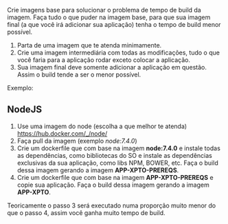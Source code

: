 Crie imagens base para solucionar o problema de tempo de build da imagem. Faça tudo o que puder na imagem base, para que sua imagem final (a que você irá adicionar sua aplicação) tenha o tempo de build menor possível.

1. Parta de uma imagem que te atenda minimamente. 
2. Crie uma imagem intermediária com todas as modificações, tudo o que você faria para a aplicação rodar exceto colocar a aplicação.
3. Sua imagem final deve somente adicionar a aplicação em questão. Assim o build tende a ser o menor possível.

Exemplo:

## NodeJS
1. Use uma imagem do node (escolha a que melhor te atenda) https://hub.docker.com/_/node/
1. Faça pull da imagem (exemplo _node:7.4.0_)
1. Crie um dockerfile que com base na imagem **node:7.4.0** e instale todas as dependências, como bibliotecas do SO e  instale as dependências exclusivas da sua aplicação, como libs NPM, BOWER, etc. Faça o build dessa imagem gerando a imagem **APP-XPTO-PREREQS**.
1. Crie um dockerfile que com base na imagem **APP-XPTO-PREREQS** e copie sua aplicação. Faça o build dessa imagem gerando a imagem **APP-XPTO**.

Teoricamente o passo 3 será executado numa proporção muito menor do que o passo 4, assim você ganha muito tempo de build.
